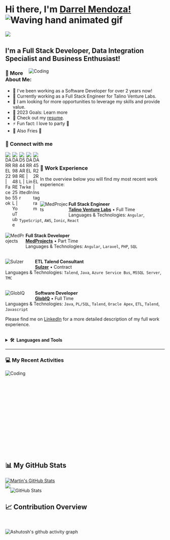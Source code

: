 <h1>Hi there, I'm  <a href="https://www.linkedin.com/in/darrelmendoza/">Darrel Mendoza!</a>
         <img src="https://raw.githubusercontent.com/nixin72/nixin72/master/wave.gif" 
         alt="Waving hand animated gif"
         height="45"
         width="45" </>  
         </h1>        
         
<a href="https://github.com/DarrelMendoza/github-profile-views-counter">
    <img src="https://komarev.com/ghpvc/?username=DarrelMendoza&style=for-the-badge&base=20000&color=blue">
</a>

## I'm a Full Stack Developer, Data Integration Specialist and Business Enthusiast!

<img align="right" alt="Coding" width="430" src="https://cdn.dribbble.com/users/1663650/screenshots/7229818/media/3f830cdb4791bd82ccec36aea3f1666b.gif">

### 🧐 More About Me:

- 🔭 I've been working as a Software Developer for over 2 years now!
- 🌱 Currently working as a Full Stack Engineer for Talino Venture Labs.
- 👯 I am looking for more opportunities to leverage my skills and provide value.
- 🥅 2023 Goals: Learn more
- 📙 Check out my <a href="https://drive.google.com/file/d/1l9BF9aa4M9e7pUbsSB21TywCcSnoePo8/view">resume</a>.
- ⚡ Fun fact: I love to party 🎉
- 🍟 Also Fries 🤤

### 🤝 Connect with me

[<img align="left" alt="DARREL22 | Facebook" width="22px" src="https://cdn2.iconfinder.com/data/icons/social-icons-grey/512/FB-512.png" />][facebook]
[<img align="left" alt="DAR8989848RE2555L | YouTube" width="22px" src="https://cdn2.iconfinder.com/data/icons/social-icons-grey/512/YOUTUBE-512.png" />][youtube]
[<img align="left" alt="D544ARREL | Twitter" width="22px" src="https://cdn2.iconfinder.com/data/icons/social-icons-grey/512/TWITTER-128.png" />][twitter]
[<img align="left" alt="DARREL | LinkedIn" width="22px" src="https://cdn2.iconfinder.com/data/icons/social-icons-grey/512/LINKEDIN-512.png" />][linkedin]
[<img align="left" alt="DA45R22REL | Instagram" width="22px" src="https://cdn2.iconfinder.com/data/icons/social-icons-grey/512/INSTAGRAM-512.png" />][instagram]

<br>

### 💼 Work Experience
In the overview below you will find my most recent work experience:

<br/>

[<img align="left" height="50px" width="90px" alt="MedProjects" src="https://drive.google.com/uc?export=download&id=1GYa9jqT1VBYTuQI3WHgHOeRP-QS5Xeno"/>](https://www.talinolabs.com/)

**Full Stack Engineer** \
[**Talino Venture Labs**](https://www.talinolabs.com/) • Full Time \
Languages & Technologies: `Angular`, `TypeScript`, `AWS`, `Ionic`, `React` \
<br/>

[<img align="left" height="52px" width="64px" alt="MedProjects" src="https://i.ibb.co/1zHpZH7/medprojects.png"/>](https://medprojects.com/)

**Full Stack Developer** \
[**MedProjects**](https://medprojects.com/) • Part Time \
Languages & Technologies: `Angular`, `Laravel`, `PHP`, `SQL` \
<br/>

[<img align="left" height="28px" width="94px" alt="Sulzer" src="https://upload.wikimedia.org/wikipedia/commons/thumb/9/91/Sulzer_AG_logo.svg/2560px-Sulzer_AG_logo.svg.png"/>](https://www.sulzer.com/en/)

**ETL Talend Consultant** \
[**Sulzer**](https://www.sulzer.com/en/) • Contract \
Languages & Technologies: `Talend`, `Java`, `Azure Service Bus`, `MSSQL Server`, `TMC` \
<br/>

[<img align="left" height="25px" width="94px" alt="GlobIQ" src="https://images.squarespace-cdn.com/content/v1/610bf3a59c770a6eacee774c/aa248b83-50dd-4d46-9e92-8c397a391f9e/logo+globiq+wit.png"/>](https://www.globiq.nl/over-ons)

**Software Developer** \
[**GlobIQ**](https://www.globiq.nl/over-ons) • Full Time \
Languages & Technologies: `Java`, `PL/SQL`, `Talend`, `Oracle Apex`, `ETL`, `Talend`, `Javascript`


Please find me on [LinkedIn](https://www.linkedin.com/in/darrelmendoza/) for a more detailed description of my full work experience.

<br/>

<details>

<summary><b>🛠️&nbsp;&nbsp;Languages&nbsp;and&nbsp;Tools</b></summary>
         
### Web Application Frameworks:

<a href="https://www.servoy.com/" target="_blank"> <img src="https://servoy.com/wp-content/uploads/O_Servoy_Logo_forweb.png" align="left" alt="Servoy" width="40" height="40"/> </a> 
<a href="https://developer.mozilla.org/en-US/docs/Web/JavaScript" target="_blank"> <img src="https://raw.githubusercontent.com/devicons/devicon/master/icons/javascript/javascript-original.svg" align="left" alt="Javascript" width="40" height="40"/></a>
<a href="https://nodejs.org/en/" target="_blank"> <img src="https://thelogofinder.com/wp-content/uploads/edd/2021/10/nodejs-icon-1.svg" align="left" alt="NodeJS" width="40" height="40"/></a>
<a href="https://www.java.com" target="_blank"> <img src="https://raw.githubusercontent.com/devicons/devicon/master/icons/java/java-original.svg" align="left" alt="Java" width="40" height="40"/> </a> 
<a href="https://www.php.net/" target="_blank"> <img src="https://www.vectorlogo.zone/logos/php/php-icon.svg" align="left" alt="PHP" width="40" height="40"/> </a> 
<a href="https://developer.mozilla.org/en-US/docs/Glossary/HTML5" target="_blank"> <img src="https://raw.githubusercontent.com/devicons/devicon/master/icons/html5/html5-original-wordmark.svg" align="left" alt="HTML5" width="40" height="40"/> </a>
<a href="https://www.w3schools.com/css/" target="_blank"> <img src="https://raw.githubusercontent.com/devicons/devicon/master/icons/css3/css3-original-wordmark.svg" align="left" alt="CSS3" width="40" height="40"/> </a> 


<br>

### Front-End Frameworks:
<a href="https://reactjs.org/" target="_blank"> <img src="https://cdn4.iconfinder.com/data/icons/logos-3/600/React.js_logo-512.png" align="left" alt="javascript" width="40" height="40"/></a>
<a href="https://angular.io/" target="_blank"> <img src="https://www.vectorlogo.zone/logos/angular/angular-icon.svg" align="left" alt="javascript" width="40" height="40"/></a>
<a href="https://getbootstrap.com" target="_blank"> <img src="https://brandslogos.com/wp-content/uploads/thumbs/bootstrap-logo-vector.svg" align="left" alt="bootstrap" width="40" height="40"/> </a>
<a href="https://ionicframework.com/docs/" target="_blank"> <img src="https://www.vectorlogo.zone/logos/ionicframework/ionicframework-icon.svg" align="left" alt="javascript" width="40" height="40"/></a>

<br>

### Database Management Systems:

<a href="https://www.mysql.com/" target="_blank"> <img src="https://raw.githubusercontent.com/devicons/devicon/master/icons/mysql/mysql-original-wordmark.svg" align="left" alt="mysql" width="40" height="40"/> </a> 
<a href="https://www.phpmyadmin.net/" target="_blank"> <img src="https://www.vectorlogo.zone/logos/phpmyadmin/phpmyadmin-icon.svg" align="left" alt="mysql" width="40" height="40"/> </a> 
<a href="https://www.postgresql.org" target="_blank"> <img src="https://raw.githubusercontent.com/devicons/devicon/master/icons/postgresql/postgresql-original-wordmark.svg" align="left" alt="postgresql" width="40" height="40"/> </a>
<a href="https://www.sqlite.org/index.html" target="_blank"> <img src="https://upload.wikimedia.org/wikipedia/commons/thumb/9/97/Sqlite-square-icon.svg/2048px-Sqlite-square-icon.svg.png" align="left" alt="postgresql" width="40" height="40"/> </a>
<a href="https://sqlitebrowser.org/" target="_blank"> <img src="https://sqlitebrowser.org/images/sqlitebrowser.svg" align="left" alt="postgresql" width="40" height="40"/> </a>
<a href="https://www.allroundautomations.com/products/pl-sql-developer/?gclid=CjwKCAiAvaGRBhBlEiwAiY-yMNHbuCFn_bspFtNFaCcPO9Qfc2P6kTI2BrRgjXlOjulnaCDwgoWCiBoCZnUQAvD_BwE" target="_blank"> <img src="https://s.softdeluxe.com/icons/png/128/6785/6785712.png" align="left" alt="postgresql" width="40" height="40"/> </a>
<a href="https://www.oracle.com/ph/index.html" target="_blank"> <img src="https://download.logo.wine/logo/Oracle_Application_Express/Oracle_Application_Express-Logo.wine.png" align="left" alt="postgresql" width="80" height="45"/> </a>


<br>


### Package Managers:

<a href="https://www.npmjs.com/" target="_blank"> <img src="https://upload.wikimedia.org/wikipedia/commons/thumb/d/db/Npm-logo.svg/2560px-Npm-logo.svg.png" align="left" alt="mysql" width="60" height="40"/> </a> 
<a href="https://yarnpkg.com/" target="_blank"> <img src="https://iconape.com/wp-content/png_logo_vector/yarn-logo.png" align="left" alt="mysql" width="40" height="40"/> </a> 
<a href="https://chocolatey.org/" target="_blank"> <img src="https://upload.wikimedia.org/wikipedia/commons/b/b0/Chocolatey_icon.png" align="left" alt="postgresql" width="50" height="40"/> </a>
<a href="https://cocoapods.org/" target="_blank"> <img src="https://cdn.freebiesupply.com/logos/thumbs/2x/cocoapods-logo.png" align="left" alt="postgresql" width="50" height="40"/> </a>

<br>

### Code and Text Editors:

<a href="https://code.visualstudio.com/" target="_blank"> <img src="https://cdn.freebiesupply.com/logos/large/2x/visual-studio-code-logo-svg-vector.svg" align="left" alt="postgresql" width="50" height="40"/> </a>
<a href="https://www.sublimetext.com/" target="_blank"> <img src="https://www.fileshipposoftwares.com/wp-content/uploads/2019/12/w628Yrnl.jpg" align="left" alt="postgresql" width="40" height="40"/> </a>
<a href="https://notepad-plus-plus.org/downloads/" target="_blank"> <img src="https://upload.wikimedia.org/wikipedia/commons/thumb/6/69/Notepad%2B%2B_Logo.svg/2367px-Notepad%2B%2B_Logo.svg.png" align="left" alt="postgresql" width="40" height="45"/> </a>

<br>

### Git Clients:
<a href="https://desktop.github.com/" target="_blank"> <img src="https://cdn.jim-nielsen.com/macos/128/github-desktop-2021-05-20.png" align="left" alt="git" width="40" height="40"/> </a> 
<a href="https://git-scm.com/" target="_blank"> <img src="https://www.vectorlogo.zone/logos/git-scm/git-scm-icon.svg" align="left" alt="git" width="40" height="40"/> </a> 


<br>

### Web Design and Prototyping Tools:
<a href="https://www.lucidchart.com/pages/" target="_blank"> <img src="https://image.winudf.com/v2/image1/Y29tLmx1Y2lkY2hhcnQuYW5kcm9pZC5jaGFydF9pY29uXzE2MzE3MTc4OThfMDQx/icon.png?w=&fakeurl=1" align="left" alt="postgresql" width="40" height="40"/> </a> 
<a href="https://www.photoshop.com/en" target="_blank"> <img src="https://raw.githubusercontent.com/devicons/devicon/master/icons/photoshop/photoshop-line.svg" align="left" alt="photoshop" width="40" height="40"/> </a> 
<a href="https://www.adobe.com/sea/products/illustrator.html" target="_blank"> <img src="https://www.vectorlogo.zone/logos/adobe_illustrator/adobe_illustrator-icon.svg" align="left" alt="photoshop" width="40" height="40"/> </a> 
<a href="https://www.adobe.com/sea/products/xd.html" target="_blank"> <img src="https://cdn.freebiesupply.com/logos/large/2x/adobe-xd-logo-png-transparent.png" align="left" alt="photoshop" width="40" height="40"/> </a> 

<br>

### Collaboration Tools:
<a href="https://app.asana.com/" target="_blank"> <img src="https://thelogofinder.com/wp-content/uploads/edd/2021/10/asana-logo.svg" align="left" alt="postgresql" width="40" height="40"/> </a> 
<a href="https://slack.com/" target="_blank"> <img src="https://cdn.freebiesupply.com/logos/large/2x/slack-logo-icon.png" align="left" alt="postgresql" width="40" height="40"/> </a> 
<a href="https://jira.atlassian.com/" target="_blank"> <img src="https://uploads-ssl.webflow.com/5ebd54898c31000820363e17/5f281f3ca33484c228b6480e_jira-logo-C71F8C0324-seeklogo.com.png" align="left" alt="postgresql" width="40" height="40"/> </a>
<a href="https://www.microsoft.com/en-ww/microsoft-365/microsoft-office" target="_blank"> <img src="https://upload.wikimedia.org/wikipedia/commons/thumb/c/c9/Microsoft_Office_Teams_%282018%E2%80%93present%29.svg/2203px-Microsoft_Office_Teams_%282018%E2%80%93present%29.svg.png" align="left" alt="postgresql" width="40" height="40"/> </a>

<br>

### Miscellaneous Web Development Tools:
<a href="https://codepen.io/" target="_blank"> <img src="https://thelogofinder.com/wp-content/uploads/edd/2021/10/codepen-icon.svg" align="left" alt="postgresql" width="40" height="40"/> </a>
<a href="https://www.w3schools.com/" target="_blank"> <img src="https://upload.wikimedia.org/wikipedia/commons/thumb/a/a0/W3Schools_logo.svg/2175px-W3Schools_logo.svg.png" align="left" alt="postgresql" width="40" height="40"/> </a>
<a href="https://stackoverflow.com/" target="_blank"> <img src="https://upload.wikimedia.org/wikipedia/commons/thumb/e/ef/Stack_Overflow_icon.svg/768px-Stack_Overflow_icon.svg.png" align="left" alt="postgresql" width="40" height="40"/> </a>
<a href="github.com" target="_blank"> <img src="https://cdn-icons-png.flaticon.com/512/25/25231.png" align="left" alt="postgresql" width="40" height="40"/> </a>

<br>
<br>
         
 </details>
 


---


### 💻 My Recent Activities

<img align="left" alt="Coding" width="430" margin="20" src="https://cdn.dribbble.com/users/2429167/screenshots/6377539/gif.gif">

              



         
              


         

<!-- <summary><b>💻&nbsp;&nbsp;Recent&nbsp;Activities</b></summary>   -->

<!-- https://github.com/jamesgeorge007/github-activity-readme -->

<!--START_SECTION:activity-->

<!--END_SECTION:activity-->


         
<br/>        
<br/>   
<br/>   
<br/>   
<br/>   
<br/>   
<br/>   
<br/>   
<br/>   
<br/>   
<br/>   
<br/>   
<br/>   
<br/>   
<br/>
         
## 📊 My GitHub Stats
<a href="https://github.com/DarrelMendoza/DarrelMendoza">
  <img align="center" src="https://github-readme-stats.vercel.app/api?username=DarrelMendoza&theme=material-palenight" alt="Martin's GitHub Stats" />
</a>

<a href="https://github.com/DarrelMendoza/DarrelMendoza">
      
</a>

<br/>

 <img align="left" src="https://github-readme-stats.vercel.app/api/top-langs/?username=DarrelMendoza&theme=material-palenight" />           

<p> </p>

![GitHub Stats](https://github-readme-streak-stats.herokuapp.com/?user=darrelmendoza&theme=material-palenight)

## 📈 Contribution Overview


<br/>

![Ashutosh's github activity graph](https://github-readme-activity-graph.vercel.app/graph?username=DarrelMendoza&theme=material-palenight)


[facebook]: https://www.facebook.com/darrel.mendoza.12/material-palenight
[course]: http://vsCodeHero.com
[twitter]: https://twitter.com/darpaxx?fbclid=IwAR3oOpNqVUi_10w3HBMQVJQ0iYfxeAS5WjpWsx5Vno72W2cFfF88YFWC8AE
[youtube]: https://www.youtube.com/channel/UCXb-h3Z01lzIQxxKI9J9Ixw
[instagram]: https://www.instagram.com/darpaaax/?fbclid=IwAR0dYKFQ7sP7CqMb1X_a5NYkT9f4Z2G5VPuifQaO4XpC78pF6IbU3stGGeo
[linkedin]: https://www.linkedin.com/in/darrel-mendoza-655672211/
[webdevplaylist]: https://github.com/DarrelMendoza
[jsplaylist]: https://www.youtube.com/playlist?list=PLkwxH9e_vrALRJKu7wfXby3MKeflhTu6B
[cssplaylist]: https://www.youtube.com/playlist?list=PLkwxH9e_vrALSdvZuEh6gqQdmDoDIoqz4
[reactplaylist]: https://www.youtube.com/playlist?list=PLkwxH9e_vrAK4TdffpxKY3QGyHCpxFcQ0

